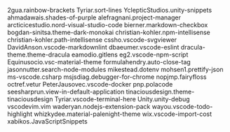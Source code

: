 2gua.rainbow-brackets
Tyriar.sort-lines
YclepticStudios.unity-snippets
ahmadawais.shades-of-purple
alefragnani.project-manager
arcticicestudio.nord-visual-studio-code
bierner.markdown-checkbox
bogdan-sinitsa.theme-dark-monokai
christian-kohler.npm-intellisense
christian-kohler.path-intellisense
cssho.vscode-svgviewer
DavidAnson.vscode-markdownlint
dbaeumer.vscode-eslint
dracula-theme.theme-dracula
eamodio.gitlens
eg2.vscode-npm-script
Equinusocio.vsc-material-theme
formulahendry.auto-close-tag
jasonnutter.search-node-modules
mikestead.dotenv
mohsen1.prettify-json
ms-vscode.csharp
msjsdiag.debugger-for-chrome
nopjmp.fairyfloss
octref.vetur
PeterJausovec.vscode-docker
pnp.polacode
seesharprun.view-in-default-application
tinaciousdesign.theme-tinaciousdesign
Tyriar.vscode-terminal-here
Unity.unity-debug
vscodevim.vim
waderyan.nodejs-extension-pack
wayou.vscode-todo-highlight
whizkydee.material-palenight-theme
wix.vscode-import-cost
xabikos.JavaScriptSnippets
